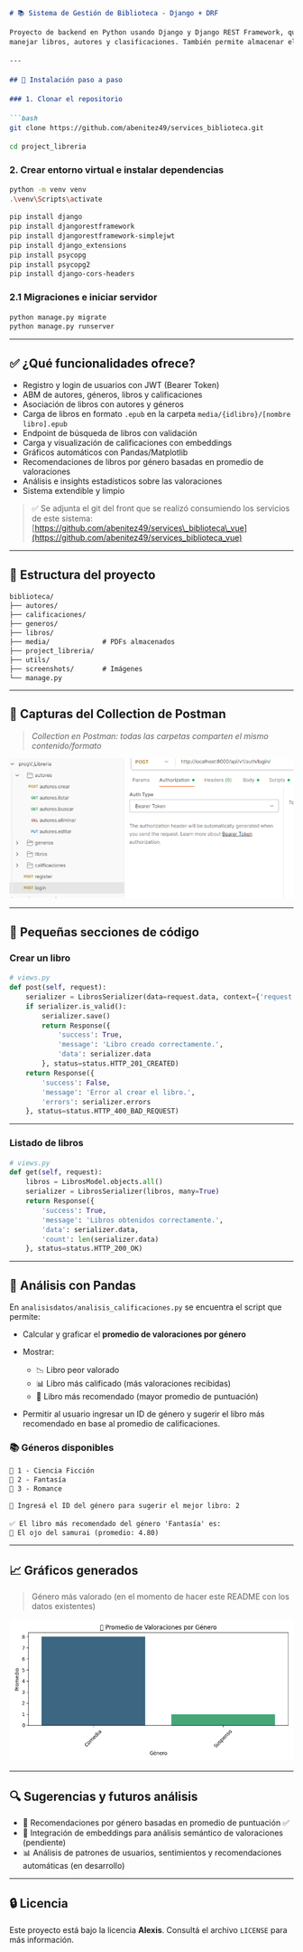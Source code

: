 

````markdown
# 📚 Sistema de Gestión de Biblioteca - Django + DRF

Proyecto de backend en Python usando Django y Django REST Framework, que permite la administración de una biblioteca con funcionalidades para 
manejar libros, autores y clasificaciones. También permite almacenar el archivo libro electrónico y realizar análisis sobre valoraciones usando Pandas.

---

## 🚀 Instalación paso a paso

### 1. Clonar el repositorio

```bash
git clone https://github.com/abenitez49/services_biblioteca.git

cd project_libreria
````

### 2. Crear entorno virtual e instalar dependencias

```bash
python -m venv venv
.\venv\Scripts\activate
```

```bash
pip install django
pip install djangorestframework
pip install djangorestframework-simplejwt
pip install django_extensions
pip install psycopg
pip install psycopg2
pip install django-cors-headers
```

### 2.1 Migraciones e iniciar servidor

```bash
python manage.py migrate
python manage.py runserver
```

---

## ✅ ¿Qué funcionalidades ofrece?

* Registro y login de usuarios con JWT (Bearer Token)
* ABM de autores, géneros, libros y calificaciones
* Asociación de libros con autores y géneros
* Carga de libros en formato `.epub` en la carpeta `media/{idlibro}/[nombre libro].epub`
* Endpoint de búsqueda de libros con validación
* Carga y visualización de calificaciones con embeddings
* Gráficos automáticos con Pandas/Matplotlib
* Recomendaciones de libros por género basadas en promedio de valoraciones
* Análisis e insights estadísticos sobre las valoraciones
* Sistema extendible y limpio

> ✅ Se adjunta el git del front que se realizó consumiendo los servicios de este sistema:
> [https://github.com/abenitez49/services\_biblioteca\_vue](https://github.com/abenitez49/services_biblioteca_vue)

---

## 📁 Estructura del proyecto

```
biblioteca/
├── autores/
├── calificaciones/
├── generos/
├── libros/
├── media/             # PDFs almacenados
├── project_libreria/
├── utils/
├── screenshots/       # Imágenes
└── manage.py
```

---

## 📸 Capturas del Collection de Postman

> *Collection en Postman: todas las carpetas comparten el mismo contenido/formato*

![Captura Postman](./screenshots/postmancollection.PNG)

---

## 📘 Pequeñas secciones de código

### Crear un libro

```python
# views.py
def post(self, request):
    serializer = LibrosSerializer(data=request.data, context={'request': request})
    if serializer.is_valid():
        serializer.save()
        return Response({
            'success': True,
            'message': 'Libro creado correctamente.',
            'data': serializer.data
        }, status=status.HTTP_201_CREATED)
    return Response({
        'success': False,
        'message': 'Error al crear el libro.',
        'errors': serializer.errors
    }, status=status.HTTP_400_BAD_REQUEST)
```

---

### Listado de libros

```python
# views.py
def get(self, request):
    libros = LibrosModel.objects.all()
    serializer = LibrosSerializer(libros, many=True)
    return Response({
        'success': True,
        'message': 'Libros obtenidos correctamente.',
        'data': serializer.data,
        'count': len(serializer.data)
    }, status=status.HTTP_200_OK)
```

---

## 🧠 Análisis con Pandas

En `analisisdatos/analisis_calificaciones.py` se encuentra el script que permite:

* Calcular y graficar el **promedio de valoraciones por género**
* Mostrar:

  * 📉 Libro peor valorado
  * 📊 Libro más calificado (más valoraciones recibidas)
  * 🌟 Libro más recomendado (mayor promedio de puntuación)
* Permitir al usuario ingresar un ID de género y sugerir el libro más recomendado en base al promedio de calificaciones.

### 📚 Géneros disponibles

```
📘 1 - Ciencia Ficción
📘 2 - Fantasía
📘 3 - Romance
```

```
🔎 Ingresá el ID del género para sugerir el mejor libro: 2

✅ El libro más recomendado del género 'Fantasía' es:
📕 El ojo del samurai (promedio: 4.80)
```

---

## 📈 Gráficos generados

> Género más valorado (en el momento de hacer este README con los datos existentes)

![Captura Gráfico de valoración](./screenshots/promedioValoracionesPorGenero.png)

---

## 🔍 Sugerencias y futuros análisis

* 📘 Recomendaciones por género basadas en promedio de puntuación ✅
* 🧠 Integración de embeddings para análisis semántico de valoraciones (pendiente)
* 📊 Análisis de patrones de usuarios, sentimientos y recomendaciones automáticas (en desarrollo)

---

## 🔒 Licencia

Este proyecto está bajo la licencia **Alexis**. Consultá el archivo `LICENSE` para más información.



